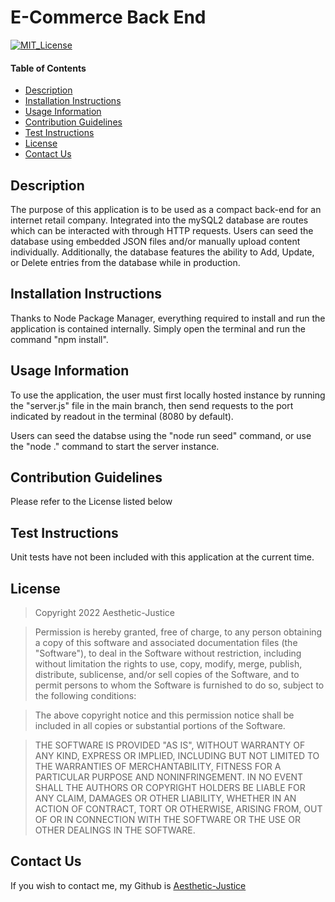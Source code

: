 # E-Commerce Back End
[![MIT_License](https://img.shields.io/badge/license-MIT_License-success)](https://opensource.org/licenses/MIT)

#### Table of Contents
- [Description](#description)
- [Installation Instructions](#installation-instructions)
- [Usage Information](#usage-information)
- [Contribution Guidelines](#contribution-guidelines)
- [Test Instructions](#test-instructions)
- [License](#license)
- [Contact Us](#questions)

## Description

The purpose of this application is to be used as a compact back-end for an internet retail company. Integrated into the mySQL2 database are routes which can be interacted with through HTTP requests. Users can seed the database using embedded JSON files and/or manually upload content individually. Additionally, the database features the ability to Add, Update, or Delete entries from the database while in production.

## Installation Instructions

Thanks to Node Package Manager, everything required to install and run the application is contained internally. Simply open the terminal and run the command "npm install".

## Usage Information

To use the application, the user must first locally hosted instance by running the "server.js" file in the main branch, then send requests to the port indicated by readout in the terminal (8080 by default).

Users can seed the databse using the "node run seed" command, or
use the "node ." command to start the server instance.

## Contribution Guidelines

Please refer to the License listed below

## Test Instructions

Unit tests have not been included with this application at the current time.

## License

  >Copyright 2022 Aesthetic-Justice

  >Permission is hereby granted, free of charge, to any person obtaining a copy of this software and associated documentation files (the "Software"), to deal in the Software without restriction, including without limitation the rights to use, copy, modify, merge, publish, distribute, sublicense, and/or sell copies of the Software, and to permit persons to whom the Software is furnished to do so, subject to the following conditions:
  
  >The above copyright notice and this permission notice shall be included in all copies or substantial portions of the Software.
  
  >THE SOFTWARE IS PROVIDED "AS IS", WITHOUT WARRANTY OF ANY KIND, EXPRESS OR IMPLIED, INCLUDING BUT NOT LIMITED TO THE WARRANTIES OF MERCHANTABILITY, FITNESS FOR A PARTICULAR PURPOSE AND NONINFRINGEMENT. IN NO EVENT SHALL THE AUTHORS OR COPYRIGHT HOLDERS BE LIABLE FOR ANY CLAIM, DAMAGES OR OTHER LIABILITY, WHETHER IN AN ACTION OF CONTRACT, TORT OR OTHERWISE, ARISING FROM, OUT OF OR IN CONNECTION WITH THE SOFTWARE OR THE USE OR OTHER DEALINGS IN THE SOFTWARE.

  ## Contact Us

  If you wish to contact me, my Github is [Aesthetic-Justice](https://github.com/Aesthetic-Justice)